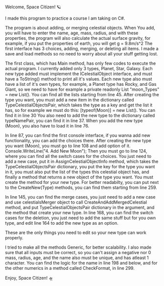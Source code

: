Welcome, Space Citizen! 🪐

I made this program to practice a course I am taking on C#.

The program is about adding, or merging celestial objects. When You add, you will have to enter the name, age, mass, radius, and with these properties, the program will also calculate the actual surface gravity, for example, if you put the properties of earth, you will get g = 9.8m/s^2
The first interface has 3 choices, adding, merging, or deleting all items.
I made a save and load methods so no need to worry about all your stuff getting lost.

The first class, which has Main method, has only few codes to execute the actual program.
I currently added only 3 types, Planet, Star, Galaxy. Each new type added must implement the ICelestialObject interface, and must have a ToString() method to print all it's values.
Each new type also must have a list of it's own types, for example, a Planet type has Rocky, and Gas Giant, so we need to have for example a private readonly List<string> "moon_Types" = new List<string>(). You can find all the lists starting from line 45.
After creating the type you want, you must add a new item in the dictionary called TypeCelestialObjectsPair, which takes the type as a key and get the list it has, so for example we must do this: [typeof(Moon)] = new List<ICelestialObject>(). You can find it in line 30
You also need to add the new type to the dictionary called typeNamePair, you can find it in line 37.
When you add the new type (Moon), you also have to load it in line 76.

In line 87, you can find the first console interface, if you wanna add new functionality, you can add the choices there.
After creating the new type you want (Moon), you must go to line 108 and add option of it.  Console.WriteLine("4. Add New Moon");
Then you must go to line 124, where you can find all the switch cases for the choices. You just need to add a new case, put it in  AssignCelestialObjectInfo method, which takes the TypeCelestialObjectsPair dictionary, you put the key for the type you want in it, you must also put the list of the types this celestial object has, and finally a method that returns a new object of the type you want. You must create the method for your new type. For better readabilty, you can put next to the CreateNew(Type) methods, you can find them starting from line 259.

In line 145, you can find the merge cases, you just need to add a new case and use celestialsMerger object to call CreateAndAddMergedCelestial method, and put TypeCelestialObjectsPair dictionary in the argument, and the method that create your new type.
In line 168, you can find the switch cases for the deletion, you just need to add the same stuff but for you own type, and edit line 164 to add the new type as an option.

These are the only things you need to edit so your new type can work properly.

I tried to make all the methods Generic<T>, for better scalability. I also made sure that all inputs must be correct, so you can't assign a negative nor 0 mass, radius, age, and the name also must be unique, and has atleast 1 character. You can find the logic for the name in line 198 and below, and for the other numerics in a method called CheckFormat, in line 299.

Enjoy, Space Citizen! 🛸
